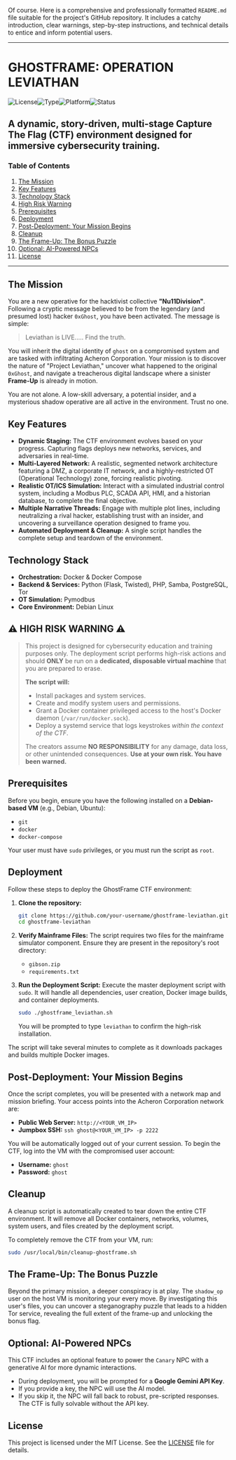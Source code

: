Of course. Here is a comprehensive and professionally formatted `README.md` file suitable for the project's GitHub repository. It includes a catchy introduction, clear warnings, step-by-step instructions, and technical details to entice and inform potential users.

---

# GHOSTFRAME: OPERATION LEVIATHAN

![License](https://img.shields.io/badge/License-MIT-blue.svg)![Type](https://img.shields.io/badge/CTF%20Type-Story--Driven%20%26%20Dynamic-purple.svg)![Platform](https://img.shields.io/badge/Platform-Docker%20%7C%20Debian-green.svg)![Status](https://img.shields.io/badge/Status-Ready%20for%20Deployment-brightgreen.svg)

A dynamic, story-driven, multi-stage Capture The Flag (CTF) environment designed for immersive cybersecurity training.
---
### **Table of Contents**
1.  [The Mission](#the-mission)
2.  [Key Features](#key-features)
3.  [Technology Stack](#technology-stack)
4.  [High Risk Warning](#-high-risk-warning-)
5.  [Prerequisites](#prerequisites)
6.  [Deployment](#deployment)
7.  [Post-Deployment: Your Mission Begins](#post-deployment-your-mission-begins)
8.  [Cleanup](#cleanup)
9.  [The Frame-Up: The Bonus Puzzle](#the-frame-up-the-bonus-puzzle)
10. [Optional: AI-Powered NPCs](#optional-ai-powered-npcs)
11. [License](#license)

---

## The Mission

You are a new operative for the hacktivist collective **"Nu11Division"**. Following a cryptic message believed to be from the legendary (and presumed lost) hacker `0xGhost`, you have been activated. The message is simple:

> Leviathan is LIVE..... Find the truth.

You will inherit the digital identity of `ghost` on a compromised system and are tasked with infiltrating Acheron Corporation. Your mission is to discover the nature of "Project Leviathan," uncover what happened to the original `0xGhost`, and navigate a treacherous digital landscape where a sinister **Frame-Up** is already in motion.

You are not alone. A low-skill adversary, a potential insider, and a mysterious shadow operative are all active in the environment. Trust no one.

## Key Features

*   **Dynamic Staging:** The CTF environment evolves based on your progress. Capturing flags deploys new networks, services, and adversaries in real-time.
*   **Multi-Layered Network:** A realistic, segmented network architecture featuring a DMZ, a corporate IT network, and a highly-restricted OT (Operational Technology) zone, forcing realistic pivoting.
*   **Realistic OT/ICS Simulation:** Interact with a simulated industrial control system, including a Modbus PLC, SCADA API, HMI, and a historian database, to complete the final objective.
*   **Multiple Narrative Threads:** Engage with multiple plot lines, including neutralizing a rival hacker, establishing trust with an insider, and uncovering a surveillance operation designed to frame you.
*   **Automated Deployment & Cleanup:** A single script handles the complete setup and teardown of the environment.

## Technology Stack

*   **Orchestration:** Docker & Docker Compose
*   **Backend & Services:** Python (Flask, Twisted), PHP, Samba, PostgreSQL, Tor
*   **OT Simulation:** Pymodbus
*   **Core Environment:** Debian Linux

## ⚠️ HIGH RISK WARNING ⚠️

> This project is designed for cybersecurity education and training purposes only. The deployment script performs high-risk actions and should **ONLY** be run on a **dedicated, disposable virtual machine** that you are prepared to erase.
>
> **The script will:**
> *   Install packages and system services.
> *   Create and modify system users and permissions.
> *   Grant a Docker container privileged access to the host's Docker daemon (`/var/run/docker.sock`).
> *   Deploy a systemd service that logs keystrokes *within the context of the CTF*.
>
> The creators assume **NO RESPONSIBILITY** for any damage, data loss, or other unintended consequences. **Use at your own risk. You have been warned.**

## Prerequisites

Before you begin, ensure you have the following installed on a **Debian-based VM** (e.g., Debian, Ubuntu):
*   `git`
*   `docker`
*   `docker-compose`

Your user must have `sudo` privileges, or you must run the script as `root`.

## Deployment

Follow these steps to deploy the GhostFrame CTF environment:

1.  **Clone the repository:**
    ```bash
    git clone https://github.com/your-username/ghostframe-leviathan.git
    cd ghostframe-leviathan
    ```

2.  **Verify Mainframe Files:**
    The script requires two files for the mainframe simulator component. Ensure they are present in the repository's root directory:
    *   `gibson.zip`
    *   `requirements.txt`

3.  **Run the Deployment Script:**
    Execute the master deployment script with `sudo`. It will handle all dependencies, user creation, Docker image builds, and container deployments.
    ```bash
    sudo ./ghostframe_leviathan.sh
    ```
    You will be prompted to type `leviathan` to confirm the high-risk installation.

The script will take several minutes to complete as it downloads packages and builds multiple Docker images.

## Post-Deployment: Your Mission Begins

Once the script completes, you will be presented with a network map and mission briefing. Your access points into the Acheron Corporation network are:

*   **Public Web Server:** `http://<YOUR_VM_IP>`
*   **Jumpbox SSH:** `ssh ghost@<YOUR_VM_IP> -p 2222`

You will be automatically logged out of your current session. To begin the CTF, log into the VM with the compromised user account:
*   **Username:** `ghost`
*   **Password:** `ghost`

## Cleanup

A cleanup script is automatically created to tear down the entire CTF environment. It will remove all Docker containers, networks, volumes, system users, and files created by the deployment script.

To completely remove the CTF from your VM, run:
```bash
sudo /usr/local/bin/cleanup-ghostframe.sh
```

## The Frame-Up: The Bonus Puzzle

Beyond the primary mission, a deeper conspiracy is at play. The `shadow_op` user on the host VM is monitoring your every move. By investigating this user's files, you can uncover a steganography puzzle that leads to a hidden Tor service, revealing the full extent of the frame-up and unlocking the bonus flag.

## Optional: AI-Powered NPCs

This CTF includes an optional feature to power the `Canary` NPC with a generative AI for more dynamic interactions.
*   During deployment, you will be prompted for a **Google Gemini API Key**.
*   If you provide a key, the NPC will use the AI model.
*   If you skip it, the NPC will fall back to robust, pre-scripted responses. The CTF is fully solvable without the API key.

## License

This project is licensed under the MIT License. See the [LICENSE](LICENSE) file for details.